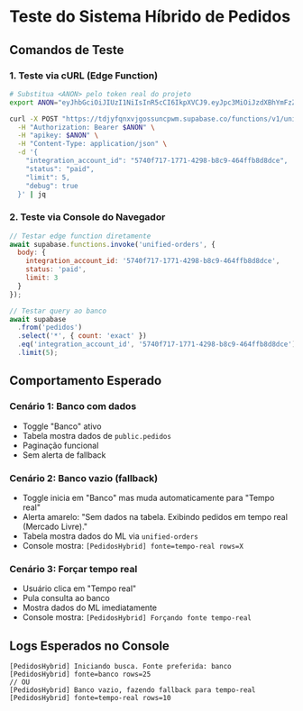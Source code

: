 # Teste do Sistema Híbrido de Pedidos

## Comandos de Teste

### 1. Teste via cURL (Edge Function)
```bash
# Substitua <ANON> pelo token real do projeto
export ANON="eyJhbGciOiJIUzI1NiIsInR5cCI6IkpXVCJ9.eyJpc3MiOiJzdXBhYmFzZSIsInJlZiI6InRkanlmcW54dmpnb3NzdW5jcHdtIiwicm9sZSI6ImFub24iLCJpYXQiOjE3NTM4OTczNTMsImV4cCI6MjA2OTQ3MzM1M30.qrEBpARgfuWF74zHoRzGJyWjgxN_oCG5DdKjPVGJYxk"

curl -X POST "https://tdjyfqnxvjgossuncpwm.supabase.co/functions/v1/unified-orders" \
  -H "Authorization: Bearer $ANON" \
  -H "apikey: $ANON" \
  -H "Content-Type: application/json" \
  -d '{
    "integration_account_id": "5740f717-1771-4298-b8c9-464ffb8d8dce",
    "status": "paid",
    "limit": 5,
    "debug": true
  }' | jq
```

### 2. Teste via Console do Navegador
```javascript
// Testar edge function diretamente
await supabase.functions.invoke('unified-orders', {
  body: {
    integration_account_id: '5740f717-1771-4298-b8c9-464ffb8d8dce',
    status: 'paid',
    limit: 3
  }
});

// Testar query ao banco
await supabase
  .from('pedidos')
  .select('*', { count: 'exact' })
  .eq('integration_account_id', '5740f717-1771-4298-b8c9-464ffb8d8dce')
  .limit(5);
```

## Comportamento Esperado

### Cenário 1: Banco com dados
- Toggle "Banco" ativo
- Tabela mostra dados de `public.pedidos`
- Paginação funcional
- Sem alerta de fallback

### Cenário 2: Banco vazio (fallback)
- Toggle inicia em "Banco" mas muda automaticamente para "Tempo real"
- Alerta amarelo: "Sem dados na tabela. Exibindo pedidos em tempo real (Mercado Livre)."
- Tabela mostra dados do ML via `unified-orders`
- Console mostra: `[PedidosHybrid] fonte=tempo-real rows=X`

### Cenário 3: Forçar tempo real
- Usuário clica em "Tempo real"
- Pula consulta ao banco
- Mostra dados do ML imediatamente
- Console mostra: `[PedidosHybrid] Forçando fonte tempo-real`

## Logs Esperados no Console
```
[PedidosHybrid] Iniciando busca. Fonte preferida: banco
[PedidosHybrid] fonte=banco rows=25
// OU
[PedidosHybrid] Banco vazio, fazendo fallback para tempo-real
[PedidosHybrid] fonte=tempo-real rows=10
```